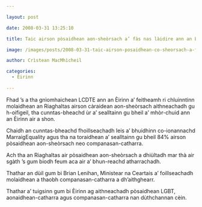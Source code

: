 ```yaml
---

layout: post

date: 2008-03-31 13:25:10

title: Taic airson pòsaidhean aon-sheòrsach a’ fàs nas làidire ann an Èirinn

image: /images/posts/2008-03-31-taic-airson-posaidhean-co-sheorsach-a-fas-nas-laidire-ann-an-eirinn.webp

author: Crìstean MacMhìcheil

categories:
  - Èirinn
  
---
```


Fhad ’s a tha gnìomhaichean LCDTE ann an Èirinn a’ feitheamh ri chluinntinn molaidhean an Riaghaltas airson càraidean aon-sheòrsach aithneachadh gu h-oifigeil, tha cunntas-bheachd ùr a’ sealltainn gu bheil a’ mhòr-chuid ann an Èirinn air a shon.

Chaidh an cunntas-bheachd fhoillseachadh leis a’ bhuidhinn co-ionannachd MarraigEquality agus tha na toraidhean a’ sealltainn gu bheil 84% airson pòsaidhean aon-sheòrsach neo companasan-catharra.

Ach tha an Riaghaltas air pòsaidhean aon-sheòrsach a dhiùltadh mar thà air sgàth ’s gum biodh feum aca air a’ bhun-reachd atharrachadh.

Thathar an dùil gum bi Brian Lenihan, Ministear na Ceartais a’ foillseachadh molaidhean a thaobh companasan-catharra a dh’aithghearr.

Thathar a’ tuigsinn gum bi Èirinn ag aithneachadh pòsaidhean LGBT, aonaidhean-catharra agus companasan-catharra nan dùthchannan cèin.
